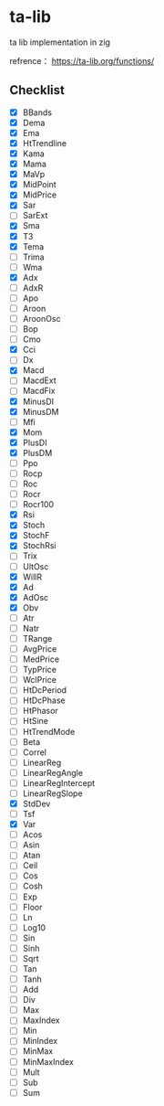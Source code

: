 # ta-lib
ta lib implementation in zig

refrence： https://ta-lib.org/functions/

## Checklist

- [x] BBands
- [x] Dema
- [x] Ema
- [x] HtTrendline
- [x] Kama
- [x] Mama
- [x] MaVp
- [x] MidPoint
- [x] MidPrice
- [x] Sar
- [ ] SarExt
- [x] Sma
- [x] T3
- [x] Tema
- [ ] Trima
- [ ] Wma
- [x] Adx
- [ ] AdxR
- [ ] Apo
- [ ] Aroon
- [ ] AroonOsc
- [ ] Bop
- [ ] Cmo
- [x] Cci
- [ ] Dx
- [x] Macd
- [ ] MacdExt
- [ ] MacdFix
- [x] MinusDI
- [x] MinusDM
- [ ] Mfi
- [x] Mom
- [x] PlusDI
- [x] PlusDM
- [ ] Ppo
- [ ] Rocp
- [ ] Roc
- [ ] Rocr
- [ ] Rocr100
- [x] Rsi
- [x] Stoch
- [x] StochF
- [x] StochRsi
- [ ] Trix
- [ ] UltOsc
- [x] WillR
- [x] Ad
- [x] AdOsc
- [x] Obv
- [ ] Atr
- [ ] Natr
- [ ] TRange
- [ ] AvgPrice
- [ ] MedPrice
- [ ] TypPrice
- [ ] WclPrice
- [ ] HtDcPeriod
- [ ] HtDcPhase
- [ ] HtPhasor
- [ ] HtSine
- [ ] HtTrendMode
- [ ] Beta
- [ ] Correl
- [ ] LinearReg
- [ ] LinearRegAngle
- [ ] LinearRegIntercept
- [ ] LinearRegSlope
- [x] StdDev
- [ ] Tsf
- [x] Var
- [ ] Acos
- [ ] Asin
- [ ] Atan
- [ ] Ceil
- [ ] Cos
- [ ] Cosh
- [ ] Exp
- [ ] Floor
- [ ] Ln
- [ ] Log10
- [ ] Sin
- [ ] Sinh
- [ ] Sqrt
- [ ] Tan
- [ ] Tanh
- [ ] Add
- [ ] Div
- [ ] Max
- [ ] MaxIndex
- [ ] Min
- [ ] MinIndex
- [ ] MinMax
- [ ] MinMaxIndex
- [ ] Mult
- [ ] Sub
- [ ] Sum